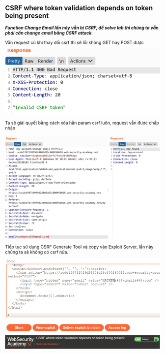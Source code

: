 ## CSRF where token validation depends on token being present

***Function Change Email lần này vẫn bị CSRF, để solve lab thì chúng ta vẫn phải cần change email bằng CSRF attack.***

Vẫn request cũ khi thay đổi csrf thì sẽ lỗi không GET hay POST được

![](/imgs/CSRF/10.png?raw=true)

Ta sẽ giải quyết bằng cách xóa hẳn param csrf luôn, request vẫn được chấp nhận

![](/imgs/CSRF/11.png?raw=true)

Tiếp tục sử dụng CSRF Generate Tool và copy vào Exploit Server, lần này chúng ta sẽ không có csrf nữa.

![](/imgs/CSRF/12.png?raw=true)
![](/imgs/CSRF/13.png?raw=true)
